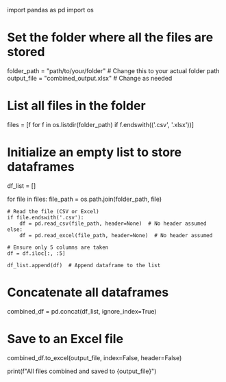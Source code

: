 import pandas as pd
import os

# Set the folder where all the files are stored
folder_path = "path/to/your/folder"  # Change this to your actual folder path
output_file = "combined_output.xlsx"  # Change as needed

# List all files in the folder
files = [f for f in os.listdir(folder_path) if f.endswith(('.csv', '.xlsx'))]

# Initialize an empty list to store dataframes
df_list = []

for file in files:
    file_path = os.path.join(folder_path, file)
    
    # Read the file (CSV or Excel)
    if file.endswith('.csv'):
        df = pd.read_csv(file_path, header=None)  # No header assumed
    else:
        df = pd.read_excel(file_path, header=None)  # No header assumed
    
    # Ensure only 5 columns are taken
    df = df.iloc[:, :5]  
    
    df_list.append(df)  # Append dataframe to the list

# Concatenate all dataframes
combined_df = pd.concat(df_list, ignore_index=True)

# Save to an Excel file
combined_df.to_excel(output_file, index=False, header=False)

print(f"All files combined and saved to {output_file}")
